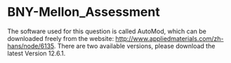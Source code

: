 # BNY-Mellon_Assessment
The software used for this question is called AutoMod, which can be downloaded freely from the website: http://www.appliedmaterials.com/zh-hans/node/6135. There are two available versions, please download the latest Version 12.6.1.
